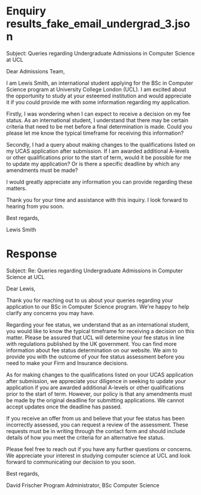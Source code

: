 
# Enquiry results_fake_email_undergrad_3.json

Subject: Queries regarding Undergraduate Admissions in Computer Science at UCL

Dear Admissions Team,

I am Lewis Smith, an international student applying for the BSc in Computer Science program at University College London (UCL). I am excited about the opportunity to study at your esteemed institution and would appreciate it if you could provide me with some information regarding my application.

Firstly, I was wondering when I can expect to receive a decision on my fee status. As an international student, I understand that there may be certain criteria that need to be met before a final determination is made. Could you please let me know the typical timeframe for receiving this information?

Secondly, I had a query about making changes to the qualifications listed on my UCAS application after submission. If I am awarded additional A-levels or other qualifications prior to the start of term, would it be possible for me to update my application? Or is there a specific deadline by which any amendments must be made?

I would greatly appreciate any information you can provide regarding these matters.

Thank you for your time and assistance with this inquiry. I look forward to hearing from you soon.

Best regards,

Lewis Smith

# Response

Subject: Re: Queries regarding Undergraduate Admissions in Computer Science at UCL

Dear Lewis,

Thank you for reaching out to us about your queries regarding your application to our BSc in Computer Science program. We're happy to help clarify any concerns you may have.

Regarding your fee status, we understand that as an international student, you would like to know the typical timeframe for receiving a decision on this matter. Please be assured that UCL will determine your fee status in line with regulations published by the UK government. You can find more information about fee status determination on our website. We aim to provide you with the outcome of your fee status assessment before you need to make your Firm and Insurance decisions.

As for making changes to the qualifications listed on your UCAS application after submission, we appreciate your diligence in seeking to update your application if you are awarded additional A-levels or other qualifications prior to the start of term. However, our policy is that any amendments must be made by the original deadline for submitting applications. We cannot accept updates once the deadline has passed.

If you receive an offer from us and believe that your fee status has been incorrectly assessed, you can request a review of the assessment. These requests must be in writing through the contact form and should include details of how you meet the criteria for an alternative fee status.

Please feel free to reach out if you have any further questions or concerns. We appreciate your interest in studying computer science at UCL and look forward to communicating our decision to you soon.

Best regards,

David Frischer
Program Administrator, BSc Computer Science

        